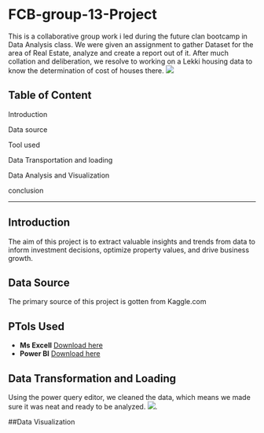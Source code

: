# FCB-group-13-Project
This is a collaborative group work i led during the future clan bootcamp in Data Analysis class. We were given an assignment to gather Dataset for the area of Real Estate, analyze and create a report out of it. After much collation and deliberation, we resolve to working on a Lekki housing data to know the determination of cost of houses there.
![](Real.jpg)
## Table of Content

Introduction

Data source

Tool used

Data Transportation and loading

Data Analysis and Visualization

conclusion

- - -

## Introduction
The aim of this project is to extract valuable insights and trends from data to inform investment decisions, optimize property values, and drive business growth.

## Data Source
The primary source of this project is gotten from Kaggle.com 

## PTols Used
- **Ms Excell** [Download here](https://www.microsoft.com)
- **Power BI** [Download here](https://www.microsoft.com/en-us/power-platform/products/power-bi)

## Data Transformation and Loading
Using the power query editor, we cleaned the data, which means we made sure it was neat and ready to be analyzed.
![](Transform.jp).

##Data Visualization
 
    
